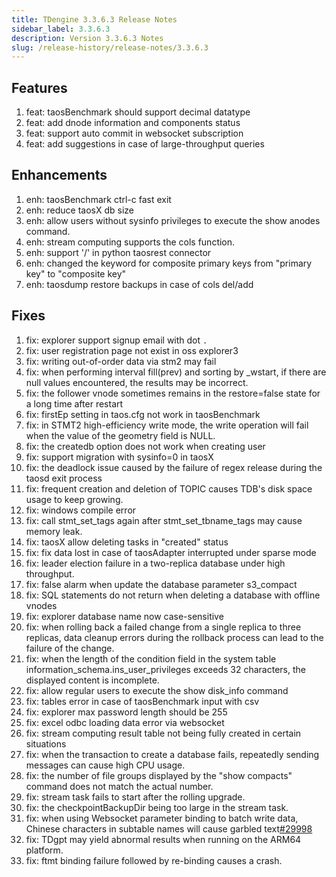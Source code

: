 ```yaml
---
title: TDengine 3.3.6.3 Release Notes
sidebar_label: 3.3.6.3
description: Version 3.3.6.3 Notes
slug: /release-history/release-notes/3.3.6.3
---
```


## Features

  1. feat: taosBenchmark should support decimal datatype
  2. feat: add dnode information and components status
  3. feat: support auto commit in websocket subscription
  4. feat: add suggestions in case of large-throughput queries

## Enhancements

  1. enh: taosBenchmark ctrl-c fast exit
  2. enh: reduce taosX db size
  3. enh: allow users without sysinfo privileges to execute the show anodes command.
  4. enh: stream computing supports the cols function.
  5. enh: support '/' in python taosrest connector
  6. enh: changed the keyword for composite primary keys from "primary key" to "composite key"
  7. enh: taosdump restore backups in case of cols del/add

## Fixes

  1. fix: explorer support signup email with dot `.`
  2. fix: user registration page not exist in oss explorer3
  3. fix: writing out-of-order data via stm2 may fail
  4. fix: when performing interval fill(prev) and sorting by _wstart, if there are null values encountered, the results may be incorrect.
  5. fix: the follower vnode sometimes remains in the restore=false state for a long time after restart
  6. fix: firstEp setting in taos.cfg not work in taosBenchmark
  7. fix: in STMT2 high-efficiency write mode, the write operation will fail when the value of the geometry field is NULL.
  8. fix: the createdb option does not work when creating user
  9. fix: support migration with sysinfo=0 in taosX
 10. fix: the deadlock issue caused by the failure of regex release during the taosd exit process
 11. fix: frequent creation and deletion of TOPIC causes TDB's disk space usage to keep growing.
 12. fix: windows compile error
 13. fix: call stmt_set_tags again after stmt_set_tbname_tags may cause memory leak.
 14. fix: taosX allow deleting tasks in "created" status
 15. fix: fix data lost in case of taosAdapter interrupted under sparse mode
 16. fix: leader election failure in a two-replica database under high throughput.
 17. fix: false alarm when update the database parameter s3_compact
 18. fix: SQL statements do not return when deleting a database with offline vnodes
 19. fix: explorer database name now case-sensitive
 20. fix: when rolling back a failed change from a single replica to three replicas, data cleanup errors during the rollback process can lead to the failure of the change.
 21. fix: when the length of the condition field in the system table information_schema.ins_user_privileges exceeds 32 characters, the displayed content is incomplete.
 22. fix: allow regular users to execute the show disk_info command
 23. fix: tables error in case of taosBenchmark input with csv
 24. fix: explorer max password length should be 255
 25. fix: excel odbc loading data error via websocket
 26. fix: stream computing result table not being fully created in certain situations
 27. fix: when the transaction to create a database fails, repeatedly sending messages can cause high CPU usage.
 28. fix: the number of file groups displayed by the "show compacts" command does not match the actual number.
 29. fix: stream task fails to start after the rolling upgrade.
 30. fix: the checkpointBackupDir being too large in the stream task.
 31. fix: when using Websocket parameter binding to batch write data, Chinese characters in subtable names will cause garbled text[#29998](https://github.com/taosdata/TDengine/issues/29998)
 32. fix: TDgpt may yield abnormal results when running on the ARM64 platform.
 33. fix: ftmt binding failure followed by re-binding causes a crash.
